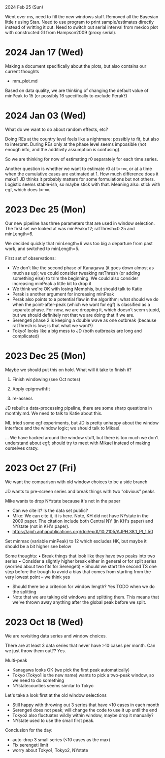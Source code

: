 2024 Feb 25 (Sun)

Went over ms, need to fill the new windows stuff. Removed all the Bayesian little r using Stan. Need to use program to print sample/estimates directly instead of writting it out. Need to switch out serial interval from mexico plot with constructed GI from Hampson2009 (proxy serial). 

2024 Jan 17 (Wed)
=================

Making a document specifically about the plots, but also contains our current thoughts
* mm_plot.md

Based on data quality, we are thinking of changing the default value of minPeak to 15 (or possibly 16 specifically to exclude Perak‽)

2024 Jan 03 (Wed)
=================

What do we want to do about random effects, etc?

Doing REs at the country level feels like a nightmare: possibly to fit, but also to interpret. During REs only at the phase level seems impossible (not enough info, and the additivity assumption is confusing).

So we are thinking for now of estimating r0 separately for each time series.

Another question is whether we want to estimate r0 at t=-∞, or at a time when the cumulative cases are estimated at 1. How much difference does it make? JD thinks it probably matters for some formulations but not others. Logistic seems stable-ish, so maybe stick with that. Meaning also: stick with egf, which does t=-∞.

2023 Dec 25 (Mon)
=================

Our new pipeline has three parameters that are used in window selection. The
first set we looked at was minPeak=12; ratThresh=0.25 and minLength=6.

We decided quickly that minLength=6 was too big a departure from past work, and
switched to minLength=5.

First set of observations:
* We don't like the second phase of Kanagawa (it goes down almost as much as up); we could consider tweaking ratThresh (or adding something else) to trim the beginning. We could also consider increasing minPeak a little bit to drop it
* We think we're OK with losing Memphis, but should talk to Katie
* Perak is another argument for increasing minPeak
* Perak also points to a potential flaw in the algorithm; what should we do when the point-after-peak (which we want for egf) is classified as a separate phase. For now, we are dropping it, which doesn't seem stupid, but we should definitely not that we are doing that if we are.
* Serengeti phase 2 is keeping a double wave as one outbreak (because ratThresh is low; is that what we want?)
* Tokyo1 looks like a big mess to JD (both outbreaks are long and complicated)

2023 Dec 25 (Mon)
=================

Maybe we should put this on hold. What will it take to finish it?

1) Finish windowing (see Oct notes)

2) Apply epigrowthfit

3) re-assess

JD rebuilt a data-processing pipeline, there are some sharp questions in
monthly.md. We need to talk to Katie about this.

ML tried some egf experiments, but JD is pretty unhappy about the window
interface and the window logic; we should talk to Mikael.

… We have hacked around the window stuff, but there is too much we don't
understand about egf; should try to meet with Mikael instead of making ourselves
crazy.

2023 Oct 27 (Fri)
=================

We want the comparison with old window choices to be a side branch

JD wants to pre-screen series and break things with two “obvious” peaks

Mike wants to drop NYstate because it's not in the paper
* Can we cite it? Is the data set public?
* Mike: We can cite it, it is here. Note, KH did not have NYstate in the 2009 paper. The citation include both Central NY (in KH's paper) and NYstate (not in KH's paper). 
* https://ajph.aphapublications.org/doi/epdf/10.2105/AJPH.38.1_Pt_1.50


Set minmax (variable minPeak) to 12 which excludes HK, but maybe it should be a bit higher see below

Some thoughts:
• Break things that look like they have two peaks into two series
• Consider a slightly higher break either in general or for split series (worried about two fits for Serengeti)
• Should we start the second TS one step before the trough to avoid a bias that comes from starting from the very lowest point – we think yes
* Should there be a criterion for window length? Yes TODO when we do the splitting
* Note that we are taking old windows and splitting them. This means that we've thrown away anything after the global peak before we split.

2023 Oct 18 (Wed)
=================
We are revisiting data series and window choices.

There are at least 3 data series that never have >10 cases per month. Can we just throw them out?? Yes.

Multi-peak
* Kanagawa looks OK (we pick the first peak automatically)
* Tokyo (Tokyo1 is the new name) wants to pick a two-peak window, so we need to do something
* NYstatecounties seems similar to Tokyo

Let's take a look first at the old window selections
* Still happy with throwing out 3 series that have <10 cases in each month
* Serengeti does not peak; will change the code to use it up until the end
* Tokyo2 also fluctuates wildly within window, maybe drop it manually?
* NYstate used to use the small first peak.

Conclusion for the day:
* auto-drop 3 small series (<10 cases as the max)
* Fix serengeti limit
* worry about Tokyo1, Tokyo2, NYstate
